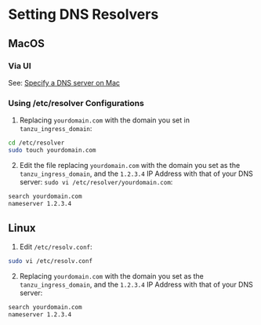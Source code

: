 # Setting DNS Resolvers

## MacOS
### Via UI

See: [Specify a DNS server on Mac](https://support.apple.com/en-is/guide/mac-help/mchlp2720/mac)

### Using /etc/resolver Configurations

1. Replacing `yourdomain.com` with the domain you set in `tanzu_ingress_domain`:
```bash
cd /etc/resolver
sudo touch yourdomain.com
```

2. Edit the file replacing `yourdomain.com` with the domain you set as the `tanzu_ingress_domain`, and the `1.2.3.4` IP Address with that of your DNS server: `sudo vi /etc/resolver/yourdomain.com`:
```bash
search yourdomain.com
nameserver 1.2.3.4
```


## Linux
1. Edit `/etc/resolv.conf`:
```bash
sudo vi /etc/resolv.conf
```

2. Replacing `yourdomain.com` with the domain you set as the `tanzu_ingress_domain`, and the `1.2.3.4` IP Address with that of your DNS server:
```bash
search yourdomain.com
nameserver 1.2.3.4
```
